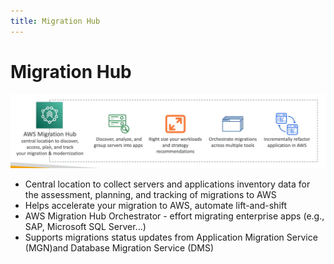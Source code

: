 ```yaml
---
title: Migration Hub
---
```

# Migration Hub
![Migration Hub](./Migration-Hub.png)
- Central location to collect servers and applications inventory data for the assessment, planning, and tracking of migrations to AWS
- Helps accelerate your migration to AWS, automate lift-and-shift
- AWS Migration Hub Orchestrator - effort migrating enterprise apps (e.g., SAP, Microsoft SQL Server...)
- Supports migrations status updates from Application Migration Service (MGN)and Database Migration Service (DMS)